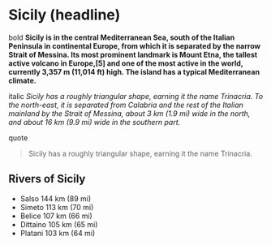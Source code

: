 
# Sicily   (headline)


bold **Sicily is in the central Mediterranean Sea, south of the Italian Peninsula in continental Europe, from which it is separated by the narrow Strait of Messina. Its most prominent landmark is Mount Etna, the tallest active volcano in Europe,[5] and one of the most active in the world, currently 3,357 m (11,014 ft) high. The island has a typical Mediterranean climate.**

italic *Sicily has a roughly triangular shape, earning it the name Trinacria. To the north-east, it is separated from Calabria and the rest of the Italian mainland by the Strait of Messina, about 3 km (1.9 mi) wide in the north, and about 16 km (9.9 mi) wide in the southern part.*

quote 
>Sicily has a roughly triangular shape, earning it the name Trinacria.

## Rivers of Sicily
+ Salso	144 km (89 mi)
+ Simeto	113 km (70 mi)
+ Belice	107 km (66 mi)
+ Dittaino	105 km (65 mi)
+ Platani	103 km (64 mi)

